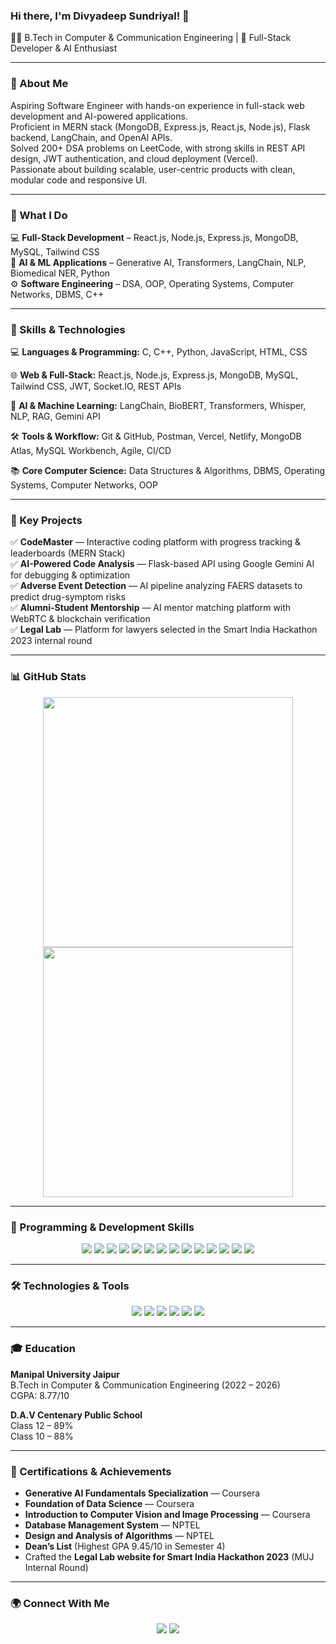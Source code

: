 ### Hi there, I'm Divyadeep Sundriyal! 👋

👨‍💻 B.Tech in Computer & Communication Engineering | 🚀 Full-Stack Developer & AI Enthusiast

---

### 🔹 About Me

Aspiring Software Engineer with hands-on experience in full-stack web development and AI-powered applications.  
Proficient in MERN stack (MongoDB, Express.js, React.js, Node.js), Flask backend, LangChain, and OpenAI APIs.  
Solved 200+ DSA problems on LeetCode, with strong skills in REST API design, JWT authentication, and cloud deployment (Vercel).  
Passionate about building scalable, user-centric products with clean, modular code and responsive UI.

---

### 🔹 What I Do

💻 **Full-Stack Development** – React.js, Node.js, Express.js, MongoDB, MySQL, Tailwind CSS  
🤖 **AI & ML Applications** – Generative AI, Transformers, LangChain, NLP, Biomedical NER, Python  
⚙️ **Software Engineering** – DSA, OOP, Operating Systems, Computer Networks, DBMS, C++

---

### 🚀 Skills & Technologies

💻 **Languages & Programming:** C, C++, Python, JavaScript, HTML, CSS


🌐 **Web & Full-Stack:** React.js, Node.js, Express.js, MongoDB, MySQL, Tailwind CSS, JWT, Socket.IO, REST APIs


🤖 **AI & Machine Learning:** LangChain, BioBERT, Transformers, Whisper, NLP, RAG, Gemini API
 

🛠️ **Tools & Workflow:** Git & GitHub, Postman, Vercel, Netlify, MongoDB Atlas, MySQL Workbench, Agile, CI/CD


📚 **Core Computer Science:** Data Structures & Algorithms, DBMS, Operating Systems, Computer Networks, OOP 


---


### 🔑 Key Projects

✅ **CodeMaster** — Interactive coding platform with progress tracking & leaderboards (MERN Stack)  
✅ **AI-Powered Code Analysis** — Flask-based API using Google Gemini AI for debugging & optimization  
✅ **Adverse Event Detection** — AI pipeline analyzing FAERS datasets to predict drug-symptom risks  
✅ **Alumni-Student Mentorship** — AI mentor matching platform with WebRTC & blockchain verification  
✅ **Legal Lab** — Platform for lawyers selected in the Smart India Hackathon 2023 internal round

---

### 📊 GitHub Stats

<p align="center">
  <img src="https://github-readme-stats.vercel.app/api?username=divyadeep10&show_icons=true&theme=tokyonight" width="400px"/>
  <img src="https://github-readme-stats.vercel.app/api/top-langs/?username=divyadeep10&layout=compact&theme=tokyonight" width="400px"/>
</p>

---

### 🚀 Programming & Development Skills

<p align="center">
  <img src="https://img.shields.io/badge/C-A8B9CC?style=for-the-badge&logo=c&logoColor=black"/>
  <img src="https://img.shields.io/badge/C++-00599C?style=for-the-badge&logo=c%2B%2B&logoColor=white"/>
  <img src="https://img.shields.io/badge/Python-3776AB?style=for-the-badge&logo=python&logoColor=white"/>
  <img src="https://img.shields.io/badge/HTML5-E34F26?style=for-the-badge&logo=html5&logoColor=white"/>
  <img src="https://img.shields.io/badge/CSS3-1572B6?style=for-the-badge&logo=css3&logoColor=white"/>
  <img src="https://img.shields.io/badge/JavaScript-F7DF1E?style=for-the-badge&logo=javascript&logoColor=black"/>
  <img src="https://img.shields.io/badge/Express.js-000000?style=for-the-badge&logo=express&logoColor=white"/>
  <img src="https://img.shields.io/badge/Tailwind_CSS-38B2AC?style=for-the-badge&logo=tailwind-css&logoColor=white"/>
  <img src="https://img.shields.io/badge/MySQL-4479A1?style=for-the-badge&logo=mysql&logoColor=white"/>
  <img src="https://img.shields.io/badge/MongoDB-47A248?style=for-the-badge&logo=mongodb&logoColor=white"/>
  <img src="https://img.shields.io/badge/Node.js-339933?style=for-the-badge&logo=nodedotjs&logoColor=white"/>
  <img src="https://img.shields.io/badge/DSA-FF4500?style=for-the-badge"/>
  <img src="https://img.shields.io/badge/OOP-8A2BE2?style=for-the-badge"/>
  <img src="https://img.shields.io/badge/Generative_AI-FF69B4?style=for-the-badge"/>
</p>

---

### 🛠️ Technologies & Tools

<p align="center">
  <img src="https://img.shields.io/badge/VS_Code-007ACC?style=for-the-badge&logo=visual-studio-code&logoColor=white"/>
  <img src="https://img.shields.io/badge/GitHub-181717?style=for-the-badge&logo=github&logoColor=white"/>
  <img src="https://img.shields.io/badge/Postman-FF6C37?style=for-the-badge&logo=postman&logoColor=white"/>
  <img src="https://img.shields.io/badge/MySQL_Workbench-4479A1?style=for-the-badge&logo=mysql&logoColor=white"/>
  <img src="https://img.shields.io/badge/MongoDB_Atlas-47A248?style=for-the-badge&logo=mongodb&logoColor=white"/>
  <img src="https://img.shields.io/badge/Hugging_Face-FFDA00?style=for-the-badge&logo=huggingface&logoColor=black"/>
</p>

---

### 🎓 Education

**Manipal University Jaipur**  
B.Tech in Computer & Communication Engineering (2022 – 2026)  
CGPA: 8.77/10

**D.A.V Centenary Public School**  
Class 12 – 89%  
Class 10 – 88%

---

### 🏅 Certifications & Achievements

- **Generative AI Fundamentals Specialization** — Coursera  
- **Foundation of Data Science** — Coursera  
- **Introduction to Computer Vision and Image Processing** — Coursera  
- **Database Management System** — NPTEL  
- **Design and Analysis of Algorithms** — NPTEL  
- **Dean’s List** (Highest GPA 9.45/10 in Semester 4)  
- Crafted the **Legal Lab website for Smart India Hackathon 2023** (MUJ Internal Round)

---

### 🌍 Connect With Me

<p align="center">
  <a href="https://www.linkedin.com/in/divyadeep-sundriyal-94b3b2260/"><img src="https://img.shields.io/badge/LinkedIn-Connect-blue?style=for-the-badge&logo=linkedin"/></a>
  <a href="mailto:divyadeepsundriyal@gmail.com"><img src="https://img.shields.io/badge/Email-Contact-red?style=for-the-badge&logo=gmail"/></a>
</p>

